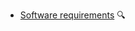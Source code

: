 * [Software requirements](./requirements/) 
  <trigger for="pop:requirements-preview">:mag:</trigger>
  
<popover id="pop:requirements-preview" title="Software Requirements :mag:" placement="right">
  <div slot="content">
    <include src="preview.md" />
  </div>
</popover>
